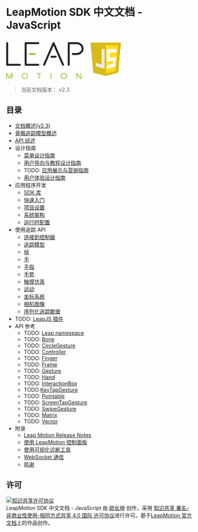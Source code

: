 # LeapMotion SDK 中文文档 - JavaScript

<div style="text-align: left;">
    <img src="../images/logo.png" style="height: 100px;">
    <img src="../images/javascript-icon.png" style="height: 110px;">
</div>

> 当前文档版本： v2.3

## 目录

* [文档概述(v2.3)](./index.md)
* [骨骼追踪模型概述](./devguide/Intro_Skeleton_API.md)
* [API 综述](./devguide/Leap_Overview.md)
* 设计指南
  - [菜单设计指南](./practices/Leap_Menu_Design_Guidelines.md)
  - [用户导向与教程设计指南](./practices/Leap_Orientation_and_Tutorial_Guidelines.md)
  - TODO: [应用展示与营销指南](./practices/App_Assets_and_Marketing_Guidelines.md)
  - [用户体验设计指南](./practices/Leap_UX_Guidelines.md)
* 应用程序开发
  - [SDK 库](./devguide/Leap_SDK_Overview.md)
  - [快速入门](./devguide/Sample_Tutorial.md)
  - [项目设置](./devguide/Project_Setup.md)
  - [系统架构](./devguide/Leap_Architecture.md)
  - [运行时配置](./devguide/Leap_Configuration.md)
* 使用追踪 API
  - [连接到控制器](./devguide/Leap_Controllers.md)
  - [追踪模型](./devguide/Leap_Tracking.md)
  - [帧](./devguide/Leap_Frames.md)
  - [手](./devguide/Leap_Hand.md)
  - [手指](./devguide/Leap_Pointables.md)
  - [手势](./devguide/Leap_Gestures.md)
  - [触摸仿真](./devguide/Leap_Touch_Emulation.md)
  - [运动](./devguide/Leap_Motions.md)
  - [坐标系统](./devguide/Leap_Coordinate_Mapping.md)
  - [相机图像](./devguide/Leap_Images.md)
  - [序列化追踪数据](./devguide/Leap_Serialization.md)
* TODO: [LeapJS 插件](./devguide/Leap_JS.md)
* API 参考
  - TODO: [Leap namespace](./api/Leap.Classes.md)
  - TODO: [Bone](./api/Leap.Bone.md)
  - TODO: [CircleGesture](./api/Leap.CircleGesture.md)
  - TODO: [Controller](./api/Leap.Controller.md)
  - TODO: [Finger](./api/Leap.Finger.md)
  - TODO: [Frame](./api/Leap.Frame.md)
  - TODO: [Gesture](./api/Leap.Gesture.md)
  - TODO: [Hand](./api/Leap.Hand.md)
  - TODO: [InteractionBox](./api/Leap.InteractionBox.md)
  - TODO [KeyTapGesture](./api/Leap.KeyTapGesture.md)
  - TODO: [Pointable](./api/Leap.Pointable.md)
  - TODO: [ScreenTapGesture](./api/Leap.ScreenTapGesture.md)
  - TODO: [SwipeGesture](./api/Leap.SwipeGesture.md)
  - TODO: [Matrix](./api/Leap.Matrix.md)
  - TODO: [Vector](./api/Leap.Vector.md)
* 附录
  - [Leap Motion Release Notes](https://developer.leapmotion.com/documentation/python/supplements/SDK_Release_Notes.html) 
  - [使用 LeapMotion 控制面板](./supplements/Leap_Application.md)
  - [使用可视化诊断工具](./supplements/Leap_Visualizer.md)
  - [WebSocket 通信](./supplements/Leap_JSON.md)
  - [鸣谢](./supplements/Leap_Acknowledgements.md)

## 许可
<a rel="license" href="http://creativecommons.org/licenses/by-nc-sa/4.0/"><img alt="知识共享许可协议" style="border-width:0" src="https://i.creativecommons.org/l/by-nc-sa/4.0/88x31.png" /></a><br /><span xmlns:dct="http://purl.org/dc/terms/" href="http://purl.org/dc/dcmitype/Text" property="dct:title" rel="dct:type">LeapMotion SDK 中文文档 - JavaScript</span> 由 <a xmlns:cc="http://creativecommons.org/ns#" href="http://www.changkun.us/pylm-cn/" property="cc:attributionName" rel="cc:attributionURL">欧长坤</a> 创作，采用 <a rel="license" href="http://creativecommons.org/licenses/by-nc-sa/4.0/">知识共享 署名-非商业性使用-相同方式共享 4.0 国际 许可协议</a>进行许可。基于<a xmlns:dct="http://purl.org/dc/terms/" href="https://developer.leapmotion.com/documentation/index.html" rel="dct:source">LeapMotion 官方文档</a>上的作品创作。